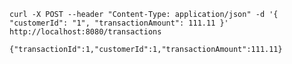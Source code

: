 


`curl -X POST --header "Content-Type: application/json" -d '{ "customerId": "1", "transactionAmount": 111.11 }' http://localhost:8080/transactions`

```
{"transactionId":1,"customerId":1,"transactionAmount":111.11}
```



